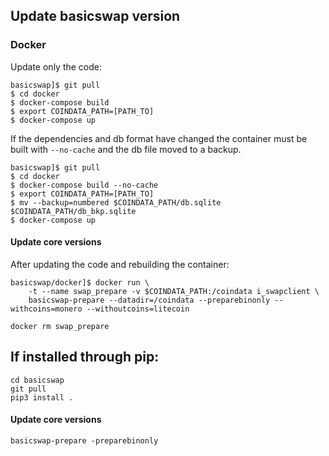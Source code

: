 
## Update basicswap version

### Docker

Update only the code:

    basicswap]$ git pull
    $ cd docker
    $ docker-compose build
    $ export COINDATA_PATH=[PATH_TO]
    $ docker-compose up

If the dependencies and db format have changed the container must be built with `--no-cache` and the db file moved to a backup.

    basicswap]$ git pull
    $ cd docker
    $ docker-compose build --no-cache
    $ export COINDATA_PATH=[PATH_TO]
    $ mv --backup=numbered $COINDATA_PATH/db.sqlite $COINDATA_PATH/db_bkp.sqlite
    $ docker-compose up

#### Update core versions

After updating the code and rebuilding the container:

    basicswap/docker]$ docker run \
        -t --name swap_prepare -v $COINDATA_PATH:/coindata i_swapclient \
        basicswap-prepare --datadir=/coindata --preparebinonly --withcoins=monero --withoutcoins=litecoin

    docker rm swap_prepare


## If installed through pip:

    cd basicswap
    git pull
    pip3 install .


#### Update core versions

    basicswap-prepare -preparebinonly
